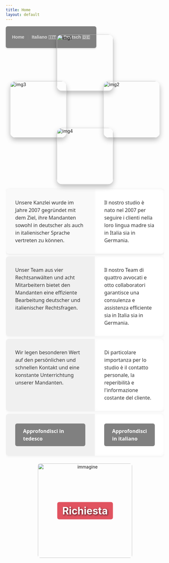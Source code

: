 ```yaml
---
title: Home
layout: default
---
```


<nav style="
background-color: grey;
padding: 12px 20px;
border-radius: 6px;
font-family: Arial, sans-serif;
box-shadow: 0 2px 5px rgba(0,0,0,0.15);
display: inline-flex;
gap: 10px;
align-items: center;
">
<a href="{{ site.baseurl }}/" style="
color: #ddd;
text-decoration: none;
font-weight: 600;
transition: color 0.3s ease;
" onmouseover="this.style.color='#f0a500'" onmouseout="this.style.color='#ddd'">Home</a>

<span style="color: #888;">|</span>

<a href="{{ site.baseurl }}/italiano/" style="
color: #ddd;
text-decoration: none;
font-weight: 600;
transition: color 0.3s ease;
" onmouseover="this.style.color='#f0a500'" onmouseout="this.style.color='#ddd'">Italiano 🇮🇹</a>

<span style="color: #888;">|</span>

<a href="{{ site.baseurl }}/deutsch/" style="
color: #ddd;
text-decoration: none;
font-weight: 600;
transition: color 0.3s ease;
" onmouseover="this.style.color='#f0a500'" onmouseout="this.style.color='#ddd'">Deutsch 🇩🇪</a>
</nav>

<div style="
  display: grid; 
  grid-template-columns: 180px 180px; 
  grid-template-rows: 180px 180px; 
  gap: 30px; 
  justify-content: center;
  align-items: center;
  margin-bottom: 50px;
  transform: rotate(45deg);
  width: 420px;
  margin-left: auto;
  margin-right: auto;
">
  <img src="{{ site.baseurl }}/assets/images/libro.jpg" alt="img1" style="
    width: 180px; 
    height: 180px; 
    object-fit: cover; 
    border-radius: 18px;
    box-shadow: 0 8px 16px rgba(0,0,0,0.25);
    transform: rotate(-45deg);
  ">
  <img src="{{ site.baseurl }}/assets/images/mani.jpg" alt="img2" style="
    width: 180px; 
    height: 180px; 
    object-fit: cover; 
    border-radius: 18px;
    box-shadow: 0 8px 16px rgba(0,0,0,0.25);
    transform: rotate(-45deg);
  ">
  <img src="{{ site.baseurl }}/assets/images/quaderno.jpg" alt="img3" style="
    width: 180px; 
    height: 180px; 
    object-fit: cover; 
    border-radius: 18px;
    box-shadow: 0 8px 16px rgba(0,0,0,0.25);
    transform: rotate(-45deg);
  ">
  <img src="{{ site.baseurl }}/assets/images/biglietto.jpg" alt="img4" style="
    width: 180px; 
    height: 180px; 
    object-fit: cover; 
    border-radius: 18px;
    box-shadow: 0 8px 16px rgba(0,0,0,0.25);
    transform: rotate(-45deg);
  ">
</div>

<div>
<table style="
  width: 100%; 
  border-collapse: separate; 
  border-spacing: 0 8px; /* meno spazio verticale */
  font-family: 'Segoe UI', Tahoma, Geneva, Verdana, sans-serif;
">
  <tr style="
    background: #f9f9f9; 
    box-shadow: 0 2px 8px rgba(0,0,0,0.1); 
    border-radius: 10px;
  ">
    <td style="
      vertical-align: top; 
      padding: 15px 30px; /* padding verticale ridotto */
      width: 60%; 
      border-radius: 10px 0 0 10px;
      color: #333;
      font-size: 1rem;
      line-height: 1.5;
    ">
      <p>Unsere Kanzlei wurde im Jahre 2007 gegründet mit dem Ziel, 
         ihre Mandanten sowohl in deutscher als auch in italienischer Sprache vertreten zu können.</p>
    </td>
    <td style="
      vertical-align: top; 
      padding: 15px 30px; /* padding verticale ridotto */
      border-radius: 0 10px 10px 0;
      background: #fff;
      color: #333;
      font-size: 1rem;
      line-height: 1.5;
      box-shadow: inset 0 0 10px rgba(0,0,0,0.03);
    ">
      <p>Il nostro studio è nato nel 2007 per seguire i clienti nella loro lingua madre sia in Italia sia in Germania.</p>
    </td>
  </tr>

  <!-- Nuova riga sotto -->
  <tr style="
    background: #f0f0f0; 
    box-shadow: 0 2px 8px rgba(0,0,0,0.05); 
    border-radius: 10px;
  ">
    <td style="
      vertical-align: top; 
      padding: 15px 30px; /* padding verticale ridotto */
      width: 60%; 
      border-radius: 10px 0 0 10px;
      color: #333;
      font-size: 1rem;
      line-height: 1.5;
    ">
      <p>Unser Team aus vier Rechtsanwälten und acht Mitarbeitern bietet den Mandanten eine effiziente Bearbeitung deutscher und italienischer Rechtsfragen.</p>
    </td>
    <td style="
      vertical-align: top; 
      padding: 15px 30px; /* padding verticale ridotto */
      border-radius: 0 10px 10px 0;
      background: #fff;
      color: #333;
      font-size: 1rem;
      line-height: 1.5;
      box-shadow: inset 0 0 10px rgba(0,0,0,0.03);
    ">
      <p>Il nostro Team di quattro avvocati e otto collaboratori garantisce una consulenza e assistenza efficiente sia in Italia sia in Germania.</p>
    </td>
  </tr>

  <!-- Nuova riga sotto -->
  <tr style="
    background: #f0f0f0; 
    box-shadow: 0 2px 8px rgba(0,0,0,0.05); 
    border-radius: 10px;
  ">
    <td style="
      vertical-align: top; 
      padding: 15px 30px; /* padding verticale ridotto */
      width: 60%; 
      border-radius: 10px 0 0 10px;
      color: #333;
      font-size: 1rem;
      line-height: 1.5;
    ">
      <p>Wir legen besonderen Wert auf den persönlichen und schnellen Kontakt und eine konstante Unterrichtung unserer Mandanten.</p>
    </td>
    <td style="
      vertical-align: top; 
      padding: 15px 30px; /* padding verticale ridotto */
      border-radius: 0 10px 10px 0;
      background: #fff;
      color: #333;
      font-size: 1rem;
      line-height: 1.5;
      box-shadow: inset 0 0 10px rgba(0,0,0,0.03);
    ">
      <p>Di particolare importanza per lo studio è il contatto personale, la reperibilità e l'informazione costante del cliente. </p>
    </td>
  </tr>
<!-- Nuova riga sotto -->
  <tr style="
    background: #f0f0f0; 
    box-shadow: 0 2px 8px rgba(0,0,0,0.05); 
    border-radius: 10px;
  ">
    <td style="
      vertical-align: top; 
      padding: 15px 30px; /* padding verticale ridotto */
      width: 60%; 
      border-radius: 10px 0 0 10px;
      color: #333;
      font-size: 1rem;
      line-height: 1.5;
    ">
      <p>
        <a href="{{ site.baseurl }}/deutsch/" style="
          display: inline-block;
          padding: 12px 25px; 
          background-color: grey; 
          color: white; 
          text-decoration: none; 
          border-radius: 6px;
          font-weight: 600;
          transition: background-color 0.3s ease;
        " onmouseover="this.style.backgroundColor='#8b0000'" onmouseout="this.style.backgroundColor='#808080'">Approfondisci in tedesco</a>
      </p>    
    </td>
    <td style="
      vertical-align: top; 
      padding: 15px 30px; /* padding verticale ridotto */
      border-radius: 0 10px 10px 0;
      background: #fff;
      color: #333;
      font-size: 1rem;
      line-height: 1.5;
      box-shadow: inset 0 0 10px rgba(0,0,0,0.03);
    ">
      <p>
        <a href="{{ site.baseurl }}/italiano/" style="
          display: inline-block;
          padding: 12px 25px; 
          background-color: grey; 
          color: white; 
          text-decoration: none; 
          border-radius: 6px;
          font-weight: 600;
          transition: background-color 0.3s ease;
        " onmouseover="this.style.backgroundColor='#8b0000'" onmouseout="this.style.backgroundColor='#808080'">Approfondisci in italiano</a>
      </p>    
    </td>
  </tr>
</table>
</div>

<div style="width: 100%; text-align: center;">
  <div style="position: relative; display: inline-block; text-align: center;">
    <img src="{{ site.baseurl }}/assets/images/campanile.jpg" alt="immagine" style="display: block; width: 300px; height: auto; border-radius: 8px;">
    <a href="{{ site.baseurl }}/italiano/" style="
      position: absolute;
      top: 50%;
      left: 50%;
      transform: translate(-50%, -50%);
      color: white;
      font-weight: bold;
      font-size: 2rem;
      text-shadow: 2px 2px 5px rgba(0,0,0,0.7);
      text-decoration: none;
      background-color: rgba(220, 53, 69, 0.85);
      padding: 8px 16px;
      border-radius: 6px;
      min-width: 120px;
      text-align: center;
    ">
      Richiesta
    </a>
  </div>
</div>



